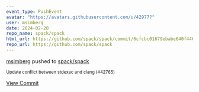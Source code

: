```yaml
---
event_type: PushEvent
avatar: "https://avatars.githubusercontent.com/u/42977?"
user: msimberg
date: 2024-02-20
repo_name: spack/spack
html_url: https://github.com/spack/spack/commit/6cfcbc01679ebabe640f4462c8fc07626a543015
repo_url: https://github.com/spack/spack
---
```


<a href='https://github.com/msimberg' target='_blank'>msimberg</a> pushed to <a href='https://github.com/spack/spack' target='_blank'>spack/spack</a>

<small>Update conflict between stdexec and clang (#42765)</small>

<a href='https://github.com/spack/spack/commit/6cfcbc01679ebabe640f4462c8fc07626a543015' target='_blank'>View Commit</a>